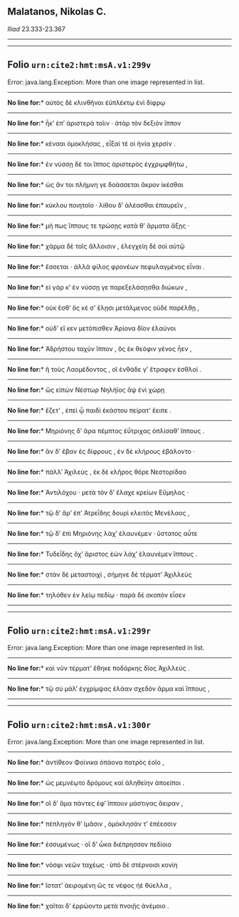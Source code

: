## Malatanos, Nikolas C.

*Iliad* 23.333-23.367

---

---

## **Folio `urn:cite2:hmt:msA.v1:299v`**



Error: java.lang.Exception: More than one image represented in list.

--- 

 **No line for:*** αὐτὸς δὲ κλινθῆναι ἐϋπλέκτῳ ἐνὶ δίφρῳ

--- 

 **No line for:*** ἦκʼ ἐπʼ ἀριστερὰ τοῖιν · ἀτὰρ τὸν δεξιὸν ἵππον

--- 

 **No line for:*** κένσαι ὁμοκλήσας , εἶξαί τέ οἱ ἡνία χερσίν .

--- 

 **No line for:*** ἐν νύσσῃ δέ τοι ἵππος ἀριστερὸς ἐγχριμφθήτω ,

--- 

 **No line for:*** ὡς ἄν τοι πλήμνη γε δοάσσεται ἄκρον ἱκέσθαι

--- 

 **No line for:*** κύκλου ποιητοῖο · λίθου δʼ ἀλέασθαι ἐπαυρεῖν ,

--- 

 **No line for:*** μή πως ἵππους τε τρώσῃς κατά θʼ ἅρματα ἄξῃς ·

--- 

 **No line for:*** χάρμα δὲ τοῖς ἄλλοισιν , ἐλεγχείη δὲ σοὶ αὐτῷ

--- 

 **No line for:*** ἔσσεται · ἀλλὰ φίλος φρονέων πεφυλαγμένος εἶναι .

--- 

 **No line for:*** εἰ γάρ κʼ ἐν νύσσῃ γε παρεξελάσῃσθα διώκων ,

--- 

 **No line for:*** οὐκ ἔσθʼ ὅς κέ σʼ ἕλῃσι μετάλμενος οὐδὲ παρέλθῃ ,

--- 

 **No line for:*** οὐδʼ εἴ κεν μετόπισθεν Ἀρίονα δῖον ἐλαύνοι

--- 

 **No line for:*** Ἀδρήστου ταχὺν ἵππον , ὃς ἐκ θεόφιν γένος ἦεν ,

--- 

 **No line for:*** ἢ τοὺς Λαομέδοντος , οἳ ἐνθάδε γʼ ἔτραφεν ἐσθλοί .

--- 

 **No line for:*** ὣς εἰπὼν Νέστωρ Νηλήϊος ἂψ ἐνὶ χώρῃ

--- 

 **No line for:*** ἕζετʼ , ἐπεὶ ᾧ παιδὶ ἑκάστου πείρατʼ ἔειπε .

--- 

 **No line for:*** Μηριόνης δʼ ἄρα πέμπτος ἐΰτριχας ὁπλίσαθʼ ἵππους .

--- 

 **No line for:*** ἂν δʼ ἔβαν ἐς δίφρους , ἐν δὲ κλήρους ἐβάλοντο ·

--- 

 **No line for:*** πάλλʼ Ἀχιλεύς , ἐκ δὲ κλῆρος θόρε Νεστορίδαο

--- 

 **No line for:*** Ἀντιλόχου · μετὰ τὸν δʼ ἔλαχε κρείων Εὔμηλος ·

--- 

 **No line for:*** τῷ δʼ ἄρʼ ἐπʼ Ἀτρεΐδης δουρὶ κλειτὸς Μενέλαος ,

--- 

 **No line for:*** τῷ δʼ ἐπὶ Μηριόνης λάχʼ ἐλαυνέμεν · ὕστατος αὖτε

--- 

 **No line for:*** Τυδεΐδης ὄχʼ ἄριστος ἐὼν λάχʼ ἐλαυνέμεν ἵππους .

--- 

 **No line for:*** στὰν δὲ μεταστοιχί , σήμηνε δὲ τέρματʼ Ἀχιλλεὺς

--- 

 **No line for:*** τηλόθεν ἐν λείῳ πεδίῳ · παρὰ δὲ σκοπὸν εἷσεν

---

---

## **Folio `urn:cite2:hmt:msA.v1:299r`**



Error: java.lang.Exception: More than one image represented in list.

--- 

 **No line for:*** καὶ νῦν τέρματʼ ἔθηκε ποδάρκης δῖος Ἀχιλλεύς .

--- 

 **No line for:*** τῷ σὺ μάλʼ ἐγχρίμψας ἐλάαν σχεδὸν ἅρμα καὶ ἵππους ,

---

---

## **Folio `urn:cite2:hmt:msA.v1:300r`**



Error: java.lang.Exception: More than one image represented in list.

--- 

 **No line for:*** ἀντίθεον Φοίνικα ὀπάονα πατρὸς ἑοῖο ,

--- 

 **No line for:*** ὡς μεμνέῳτο δρόμους καὶ ἀληθείην ἀποείποι .

--- 

 **No line for:*** οἳ δʼ ἅμα πάντες ἐφʼ ἵπποιιν μάστιγας ἄειραν ,

--- 

 **No line for:*** πέπληγόν θʼ ἱμᾶσιν , ὁμόκλησάν τʼ ἐπέεσσιν

--- 

 **No line for:*** ἐσσυμένως · οἳ δʼ ὦκα διέπρησσον πεδίοιο

--- 

 **No line for:*** νόσφι νεῶν ταχέως · ὑπὸ δὲ στέρνοισι κονίη

--- 

 **No line for:*** ἵστατʼ ἀειρομένη ὥς τε νέφος ἠὲ θύελλα ,

--- 

 **No line for:*** χαῖται δʼ ἐρρώοντο μετὰ πνοιῇς ἀνέμοιο .